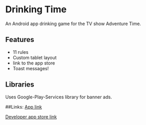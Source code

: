 Drinking Time
================

An Android app drinking game for the TV show Adventure Time.

## Features
* 11 rules
* Custom tablet layout
* link to the app store
* Toast messages!

## Libraries

Uses Google-Play-Services library for banner ads.

##Links:
[App link](https://play.google.com/store/apps/details?id=appsauceco.drinkingtime)

[Developer app store link](https://play.google.com/store/apps/developer?id=App+Sauce+Co.)